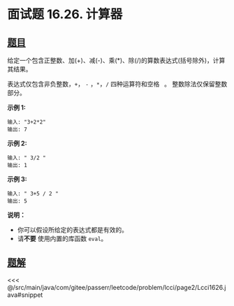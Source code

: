# 面试题 16.26. 计算器

## [题目](https://leetcode.cn/problems/calculator-lcci/)
给定一个包含正整数、加(+)、减(-)、乘(\*)、除(/)的算数表达式(括号除外)，计算其结果。

表达式仅包含非负整数，`+`， `-` ，`*`，`/` 四种运算符和空格 ` `。 整数除法仅保留整数部分。

**示例 1:**

```
输入: "3+2*2"
输出: 7
```

**示例 2:**

```
输入: " 3/2 "
输出: 1
```

**示例 3:**

```
输入: " 3+5 / 2 "
输出: 5
```

**说明：**

* 你可以假设所给定的表达式都是有效的。
* 请**不要** 使用内置的库函数 `eval`。


## [题解](https://github.com/PasseRR/JavaLeetCode/blob/master/src/main/java/com/gitee/passerr/leetcode/problem/lcci/page2/Lcci1626.java)

<<< @/src/main/java/com/gitee/passerr/leetcode/problem/lcci/page2/Lcci1626.java#snippet

